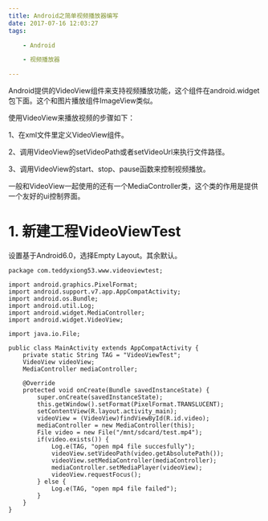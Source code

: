 ```yaml
---
title: Android之简单视频播放器编写
date: 2017-07-16 12:03:27
tags:

	- Android

	- 视频播放器

---
```


Android提供的VideoView组件来支持视频播放功能，这个组件在android.widget包下面。这个和图片播放组件ImageView类似。

使用VideoView来播放视频的步骤如下：

1、在xml文件里定义VideoView组件。

2、调用VideoView的setVideoPath或者setVideoUrl来执行文件路径。

3、调用VideoView的start、stop、pause函数来控制视频播放。

一般和VideoView一起使用的还有一个MediaController类，这个类的作用是提供一个友好的ui控制界面。

# 1. 新建工程VideoViewTest

设置基于Android6.0，选择Empty Layout。其余默认。

```
package com.teddyxiong53.www.videoviewtest;

import android.graphics.PixelFormat;
import android.support.v7.app.AppCompatActivity;
import android.os.Bundle;
import android.util.Log;
import android.widget.MediaController;
import android.widget.VideoView;

import java.io.File;

public class MainActivity extends AppCompatActivity {
    private static String TAG = "VideoViewTest";
    VideoView videoView;
    MediaController mediaController;

    @Override
    protected void onCreate(Bundle savedInstanceState) {
        super.onCreate(savedInstanceState);
        this.getWindow().setFormat(PixelFormat.TRANSLUCENT);
        setContentView(R.layout.activity_main);
        videoView = (VideoView)findViewById(R.id.video);
        mediaController = new MediaController(this);
        File video = new File("/mnt/sdcard/test.mp4");
        if(video.exists()) {
            Log.e(TAG, "open mp4 file succesfully");
            videoView.setVideoPath(video.getAbsolutePath());
            videoView.setMediaController(mediaController);
            mediaController.setMediaPlayer(videoView);
            videoView.requestFocus();
        } else {
            Log.e(TAG, "open mp4 file failed");
        }
    }
}

```

